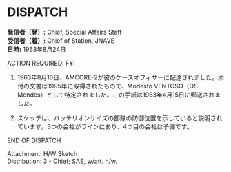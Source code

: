 # DISPATCH

**発信者（発）:** Chief, Special Affairs Staff  
**受信者（着）:** Chief of Station, JNAVE  
**日時:** 1963年8月24日

ACTION REQUIRED: FYI

1. 1963年8月16日、AMCORE-2が彼のケースオフィサーに配達されました。添付の文書は1995年に取得されたもので、Modesto VENTOSO（OS Mendes）として特定されました。この手紙は1963年4月15日に郵送されました。

2. スケッチは、バッテリオンサイズの部隊の防御位置を示していると説明されています。3つの会社がラインにあり、4つ目の会社は予備です。

END OF DISPATCH

Attachment: H/W Sketch  
Distribution: 3 - Chief; SAS, w/att. h/w.